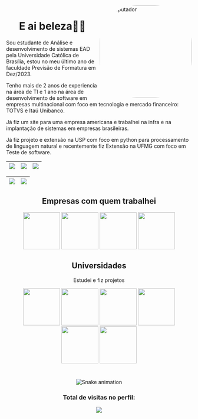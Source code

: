 <img min-width="450px" max-width="250" width="250" align="right" alt="Computador" style="border-radius:100px;" src="https://anyforsoft.com/static/a2da834e20a93f2114281a1174296b58/17.gif">

<h1 align="center">E ai beleza🖖🏽</h1>
<p>Sou estudante de Análise e desenvolvimento de sistemas EAD pela Universidade Católica de Brasília, estou no meu último ano de faculdade Previsão de Formatura em Dez/2023.

Tenho mais de 2 anos de experiencia na área de TI e 1 ano na área de desenvolvimento de software em empresas multinacional com foco em tecnologia e mercado financeiro:  TOTVS e Itaú Unibanco.
    
Já fiz um site para uma empresa americana e trabalhei na infra e na implantação de sistemas em empresas brasileiras.

Já fiz projeto e extensão na USP com foco em python para processamento de linguagem natural e recentemente
fiz Extensão na UFMG com foco em Teste de software.

</p>

| ![](http://github-profile-summary-cards.vercel.app/api/cards/stats?username=SamuelFLM&theme=nord_dark) | ![](http://github-profile-summary-cards.vercel.app/api/cards/repos-per-language?username=SamuelFLM&hide=Html&theme=nord_dark) | ![](http://github-profile-summary-cards.vercel.app/api/cards/most-commit-language?username=SamuelFLM&theme=nord_dark) |
| :-: | :-: | :-: |

| ![](http://github-profile-summary-cards.vercel.app/api/cards/profile-details?username=SamuelFLM&theme=nord_dark) | ![](https://github-readme-streak-stats.herokuapp.com/?user=SamuelFLM&hide_border=true&date_format=M%20j%5B%2C%20Y%5D&background=2D3742&stroke=2D3742&ring=6bbbca&fire=6bbbca&currStreakNum=fff&sideNums=6bbbca&currStreakLabel=6bbbca&sideLabels=fff&dates=fff) |
| :-: | :-: |


##

<div style="display: inline_block;" align="center">


## Empresas com quem trabalhei
<div>
<img height="100px" src="http://ongrenovar.com.br/images/itau-logo.jpg"/>
<img height="100px" src="https://th.bing.com/th/id/OIP.Y4gE7RAfvIiJ_1AaecJYZgAAAA?w=180&h=180&c=7&r=0&o=5&pid=1.7"/>
<img height="100px" src="https://encrypted-tbn0.gstatic.com/images?q=tbn:ANd9GcRwMmiiWcvbulGPHqRMo2tMSTdMQxUIMeiiWLMJWQ73KRN-Zrh3s4Y76pTbW6LwxHSojzI&usqp=CAU"/>
<img height="100px" src="https://th.bing.com/th/id/R.53e6a2bd503eb9aa39b5d17874d9eaa7?rik=bwJfcbrqT6WO1A&pid=ImgRaw&r=0"/>
</div>

## Universidades
<p>Estudei e fiz projetos</p>
<div>
<img height="100px" src="https://www.sinpoldf.com.br/wp-content/uploads/2019/09/41517287_1949405008462069_1302937135933816832_n.png"/>

<img height="100px" src="https://logodownload.org/wp-content/uploads/2014/12/usp-logo-azul.jpg"/>

<img height="100px" src="https://afubesp.org.br/wp-content/uploads/2022/07/logo_ebac-960x640.png"/>

<img height="100px" src="https://logodownload.org/wp-content/uploads/2019/07/xp-investimentos-logo-8.png"/>

<img height="100px" src="https://lacsed.eng.ufmg.br/wp-content/uploads/2020/05/logo-ufmg.jpg"/>

<img height="100px" src="https://th.bing.com/th/id/OIP.UlD4mfAM8PW9C4KsFaFOSAHaEM?pid=ImgDet&rs=1"/>

</div>


#

 <div align="center">
    
   ![Snake animation](https://github.com/SamuelFLM/SamuelFLM/blob/output/github-contribution-grid-snake.svg)

  </div>

  <h3><p align="center">Total de visitas no perfil:</p>
<p align="center">
    <img alingn="center" src="https://profile-counter.glitch.me/SamuelFLM/count.svg"/>
</p>
      
